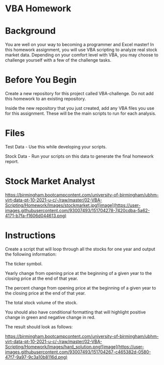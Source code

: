 # VBA Homework
# Background
You are well on your way to becoming a programmer and Excel master! In this homework assignment, you will use VBA scripting to analyze real stock market data. Depending on your comfort level with VBA, you may choose to challenge yourself with a few of the challenge tasks.

# Before You Begin


Create a new repository for this project called VBA-challenge. Do not add this homework to an existing repository.


Inside the new repository that you just created, add any VBA files you use for this assignment. These will be the main scripts to run for each analysis.



# Files


Test Data - Use this while developing your scripts.


Stock Data - Run your scripts on this data to generate the final homework report.

# Stock Market Analyst

https://birmingham.bootcampcontent.com/university-of-birmingham/ubhm-virt-data-pt-10-2021-u-c/-/raw/master/02-VBA-Scripting/Homework/Images/stockmarket.jpg![image](https://user-images.githubusercontent.com/93007493/151704278-7420cdba-5a62-4171-b7fa-f1606d044613.png)



# Instructions


Create a script that will loop through all the stocks for one year and output the following information:


The ticker symbol.


Yearly change from opening price at the beginning of a given year to the closing price at the end of that year.


The percent change from opening price at the beginning of a given year to the closing price at the end of that year.


The total stock volume of the stock.


You should also have conditional formatting that will highlight positive change in green and negative change in red.


The result should look as follows:

https://birmingham.bootcampcontent.com/university-of-birmingham/ubhm-virt-data-pt-10-2021-u-c/-/raw/master/02-VBA-Scripting/Homework/Images/hard_solution.png![image](https://user-images.githubusercontent.com/93007493/151704267-c465382d-0580-47f7-9a97-9c3a10b8116d.png)




